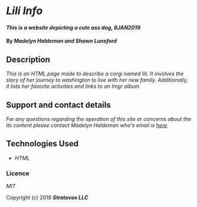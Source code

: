 # _Lili Info_

#### _This is a website depicting a cute ass dog, 8JAN2019_

#### By _**Madelyn Haldeman and Shawn Lunsford**_

## Description

_This is an HTML page made to describe a corgi named lili. It involves the story of her journey to washington to live with her new family. Additionally, it lists her favorite activities and links to an Imgr album_

## Support and contact details

_For any questions regarding the operation of this site or concerns about the its content please contact Madelyn Haldeman who's email is [here](corgibuttsarefluffy@lili.com)._

## Technologies Used

* _HTML_

### Licence

*MIT*

Copyright (c) 2019 **_Stratovox LLC_**
